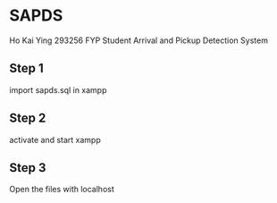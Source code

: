 # SAPDS
 Ho Kai Ying 293256 FYP Student Arrival and Pickup Detection System

## Step 1
import sapds.sql in xampp

## Step 2
activate and start xampp

## Step 3
Open the files with localhost
